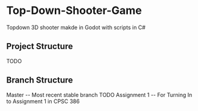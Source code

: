 # Top-Down-Shooter-Game
Topdown 3D shooter makde in Godot with scripts in C#
## Project Structure
TODO
## Branch Structure
Master -- Most recent stable branch
TODO Assignment 1 --  For Turning In to Assignment 1 in CPSC 386
